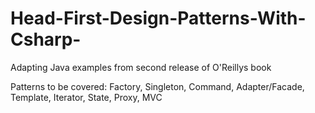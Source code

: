 # Head-First-Design-Patterns-With-Csharp-
Adapting Java examples from second release of O'Reillys book

Patterns to be covered:
Factory,
Singleton,
Command,
Adapter/Facade,
Template,
Iterator,
State,
Proxy,
MVC

